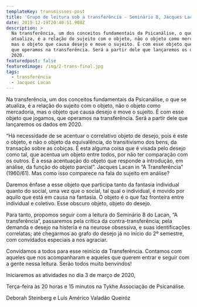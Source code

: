 ```yaml
---
templateKey: transmissoes-post
title: 'Grupo de leitura sob a transferência - Seminário 8, Jacques Lacan'
date: 2019-12-19T20:40:51.908Z
description: >
  Na transferência, um dos conceitos fundamentais da Psicanálise, o que se
  atualiza, é a relação do sujeito com o objeto, não o objeto como mercadoria,
  mas o objeto que causa desejo e move o sujeito. É com esse objeto que jogamos,
  que operamos na transferência. Será a partir dele que lançaremos os dados em
  2020.
featuredpost: false
featuredimage: /img/2-trans-final.jpg
tags:
  - transferência
  - Jacques Lacan
---
```

Na transferência, um dos conceitos fundamentais da Psicanálise, o que se atualiza, é a relação do sujeito com o objeto, não o objeto como mercadoria, mas o objeto que causa desejo e move o sujeito. É com esse objeto que jogamos, que operamos na transferência. Será a partir dele que lançaremos os dados em 2020.

“Há necessidade de se acentuar o correlativo objeto de desejo, pois é este o objeto, e não o objeto da equivalência, do transitivismo dos bens, da transação sobre as cobiças. É esta alguma coisa que é visada pelo desejo como tal, que acentua um objeto entre todos, por não ter comparação com os outros. É a essa acentuação do objeto que responde a introdução, em análise, da função do objeto parcial”. Jacques Lacan in “A Transferência” (1960/61). Mas como isso comparece na fala do sujeito em análise?  

Daremos ênfase a esse objeto que participa tanto da fantasia individual quanto do social, uma vez que o social, tal qual o individual, é movido por aquilo que está em causa na fantasia. O objeto é o que faz fronteira entre individual e coletivo. Esse obscuro objeto, objeto do desejo.

Para tanto, propomos seguir com a leitura do Seminário 8 do Lacan, “A transferência”, passaremos pela crítica da contra-transferência; pela demanda e desejo na histeria e na neurose obsessiva, e suas identificações correlatas; até chegarmos ao grafo do desejo já no início do 2º semestre, com convidados especiais a nos agraciar.

Convidamos a todos para esse reinício da Transferência. Contamos com aqueles que nos acompanharam e aqueles que querem entrar e seguir com a gente nessa leitura. Serão todos muito benvindos!

Iniciaremos as atividades no dia 3 de março de 2020,

Terça-feira às 20 horas e 15 minutos na Tykhe Associação de Psicanálise.

Deborah Steinberg e Luís Américo Valadão Queiróz
